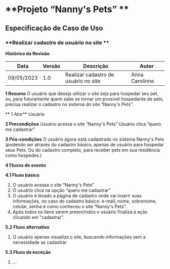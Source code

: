 # **Projeto “Nanny's Pets” **

## **Especificação de Caso de Uso**

### **Realizar cadastro de usuário no site **

**Histórico da Revisão**

| **Data** | **Versão** | **Descrição** | **Autor** |
| --- | --- | --- | --- |
| 09/05/2023 | 1.0 | Realizar cadastro de usuário no site | Anna Carolinne|

**1 Resumo**
O usuário que deseja utilizar o site seja para hospedar seu pet, ou, para futuramente quem sabe se tornar um possível hospedante de pets, precisa realizar o cadastro no sistema do site “Nanny's Pets”.

** 1 Ator**
Usuário

**2 Precondições**
Usuário acessa o site “Nanny's Pets” 
Usuário clica “quero me cadastrar”

**3 Pós-condições**
O usuário agora está cadastrado no sistema Nanny's Pets (podendo ser através do cadastro básico, apenas de usuário para hospedar seus Pets. Ou do cadastro completo, para receber pets em sua residência como hospedes.)

**4 Fluxos de evento**

**4.1 Fluxo básico**
1. O usuário acessa o site “Nanny's Pets”
2. O usuário clica na opção “quero me cadastrar”
3. O usuário é levado a página de cadastro onde vai inserir suas informações, no caso do cadastro básico: e-mail, nome, sobrenome, celular, senha e como conheceu o site “Nanny's Pets”. 
4. Após todos os itens serem preenchidos o usuário finaliza a ação clicando em "cadastrar".

**5.2 Fluxo alternativo**

1. O usuário apenas visualiza o site, buscando informações sem a necessidade se cadastrar.

**5.3 Fluxo de exceção**
1.  ...